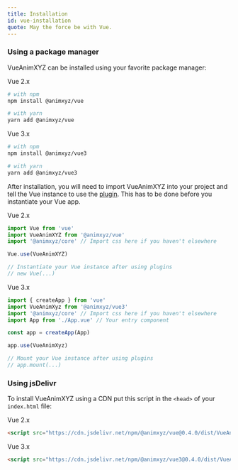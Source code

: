 ```yaml
---
title: Installation
id: vue-installation
quote: May the force be with Vue.
---
```


### Using a package manager

VueAnimXYZ can be installed using your favorite package manager:

<div class="code-label">Vue 2.x</div>

```bash
# with npm
npm install @animxyz/vue

# with yarn
yarn add @animxyz/vue
```

<div class="code-label">Vue 3.x</div>

```bash
# with npm
npm install @animxyz/vue3

# with yarn
yarn add @animxyz/vue3
```

After installation, you will need to import VueAnimXYZ into your project and tell the Vue instance to use the [plugin](https://vuejs.org/v2/guide/plugins.html). This has to be done before you instantiate your Vue app.

<div class="code-label">Vue 2.x</div>

```js
import Vue from 'vue'
import VueAnimXYZ from '@animxyz/vue'
import '@animxyz/core' // Import css here if you haven't elsewhere

Vue.use(VueAnimXYZ)

// Instantiate your Vue instance after using plugins
// new Vue(...)
```

<div class="code-label">Vue 3.x</div>

```js
import { createApp } from 'vue'
import VueAnimXyz from '@animxyz/vue3'
import '@animxyz/core' // Import css here if you haven't elsewhere
import App from './App.vue' // Your entry component

const app = createApp(App)

app.use(VueAnimXyz)

// Mount your Vue instance after using plugins
// app.mount(...)
```

### Using jsDelivr

To install VueAnimXYZ using a CDN put this script in the `<head>` of your `index.html` file:

<div class="code-label">Vue 2.x</div>

```html
<script src="https://cdn.jsdelivr.net/npm/@animxyz/vue@0.4.0/dist/VueAnimXyz.js"></script>
```

<div class="code-label">Vue 3.x</div>

```html
<script src="https://cdn.jsdelivr.net/npm/@animxyz/vue3@0.4.0/dist/VueAnimXyz.js"></script>
```